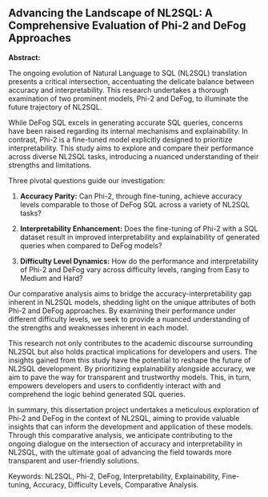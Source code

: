 ## Advancing the Landscape of NL2SQL: A Comprehensive Evaluation of Phi-2 and DeFog Approaches

__Abstract:__

The ongoing evolution of Natural Language to SQL (NL2SQL) translation presents a critical intersection, accentuating the delicate balance between accuracy and interpretability. This research undertakes a thorough examination of two prominent models, Phi-2 and DeFog, to illuminate the future trajectory of NL2SQL.

While DeFog SQL excels in generating accurate SQL queries, concerns have been raised regarding its internal mechanisms and explainability. In contrast, Phi-2 is a fine-tuned model explicitly designed to prioritize interpretability. This study aims to explore and compare their performance across diverse NL2SQL tasks, introducing a nuanced understanding of their strengths and limitations.

Three pivotal questions guide our investigation:

1. **Accuracy Parity:** Can Phi-2, through fine-tuning, achieve accuracy levels comparable to those of DeFog SQL across a variety of NL2SQL tasks?

2. **Interpretability Enhancement:** Does the fine-tuning of Phi-2 with a SQL dataset result in improved interpretability and explainability of generated queries when compared to DeFog models?

3. **Difficulty Level Dynamics:** How do the performance and interpretability of Phi-2 and DeFog vary across difficulty levels, ranging from Easy to Medium and Hard?

Our comparative analysis aims to bridge the accuracy-interpretability gap inherent in NL2SQL models, shedding light on the unique attributes of both Phi-2 and DeFog approaches. By examining their performance under different difficulty levels, we seek to provide a nuanced understanding of the strengths and weaknesses inherent in each model.

This research not only contributes to the academic discourse surrounding NL2SQL but also holds practical implications for developers and users. The insights gained from this study have the potential to reshape the future of NL2SQL development. By prioritizing explainability alongside accuracy, we aim to pave the way for transparent and trustworthy models. This, in turn, empowers developers and users to confidently interact with and comprehend the logic behind generated SQL queries.

In summary, this dissertation project undertakes a meticulous exploration of Phi-2 and DeFog in the context of NL2SQL, aiming to provide valuable insights that can inform the development and application of these models. Through this comparative analysis, we anticipate contributing to the ongoing dialogue on the intersection of accuracy and interpretability in NL2SQL, with the ultimate goal of advancing the field towards more transparent and user-friendly solutions.

Keywords: NL2SQL, Phi-2, DeFog, Interpretability, Explainability, Fine-tuning, Accuracy, Difficulty Levels, Comparative Analysis.

